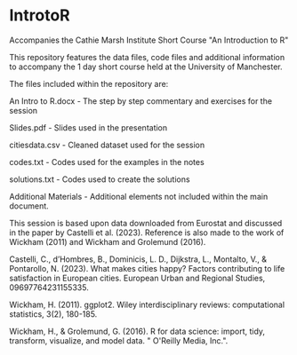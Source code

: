 # IntrotoR
Accompanies the Cathie Marsh Institute Short Course "An Introduction to R"

This repository features the data files, code files and additional information to accompany the 1 day short course held at the University of Manchester. 

The files included within the repository are:

An Intro to R.docx - The step by step commentary and exercises for the session

Slides.pdf - Slides used in the presentation

citiesdata.csv - Cleaned dataset used for the session

codes.txt - Codes used for the examples in the notes

solutions.txt - Codes used to create the solutions

Additional Materials - Additional elements not included within the main document.

This session is based upon data downloaded from Eurostat and discussed in the paper by Castelli et al. (2023). Reference is also made to the work of Wickham (2011) and Wickham and Grolemund (2016). 

Castelli, C., d’Hombres, B., Dominicis, L. D., Dijkstra, L., Montalto, V., & Pontarollo, N. (2023). What makes cities happy? Factors contributing to life satisfaction in European cities. European Urban and Regional Studies, 09697764231155335.

Wickham, H. (2011). ggplot2. Wiley interdisciplinary reviews: computational statistics, 3(2), 180-185.

Wickham, H., & Grolemund, G. (2016). R for data science: import, tidy, transform, visualize, and model data. " O'Reilly Media, Inc.".
